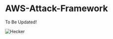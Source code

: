 # AWS-Attack-Framework


To Be Updated!

![Hecker](https://github.com/faizanw8/AWS-Attack-Framework/assets/72298471/ec21699a-9afa-40e3-a03a-b8027110c86a)
